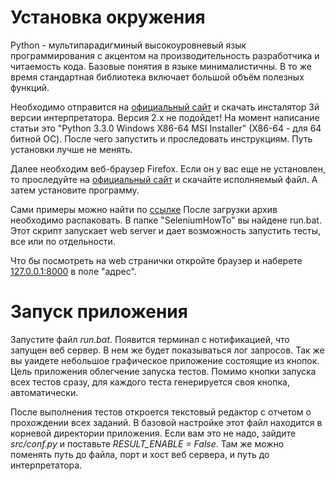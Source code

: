 Установка окружения
===================

Python - мультипарадигминый высокоуровневый язык программирования
с акцентом на производительность разработчика и читаемость кода. Базовые понятия в языке минималистичны.
В то же время стандартная библиотека включает большой объём полезных функций.

Необходимо отправится на [официальный сайт](http://www.python.org/download/)
и скачать инсталятор 3й версии интерпретатора. Версия 2.х не подойдет!
На момент написание статьи это "Python 3.3.0 Windows X86-64 MSI Installer" (X86-64 - для 64 битной ОС).
После чего запустить и проследовать инструкциям. Путь установки лучше не менять.

Далее необходим веб-браузер Firefox. Если он у вас еще не установлен,
то проследуйте на [официальный сайт](http://www.mozilla.org/ru/firefox/new/) и скачайте исполняемый файл.
А затем установите программу.

Сами примеры можно найти по [ссылке](http://hg.isudo.ru/Institute/SeleniumHowTo/archive/tip.zip)
После загрузки архив необходимо распаковать. В папке "SeleniumHowTo" вы найдене run.bat.
Этот скрипт запускает web server и дает возможность запустить тесты, все или по отдельности.

Что бы посмотреть на web странички откройте браузер и наберете [127.0.0.1:8000](http://127.0.0.1:8000/) в поле "адрес".


Запуск приложения
=================

Запустите файл *run.bat*. Появится терминал с нотификацией, что запущен веб сервер.
В нем же будет показываться лог запросов. Так же вы уаидете небольшое графическое приложение состоящие из кнопок.
Цель приложения облегчение запуска тестов. Помимо кнопки запуска всех тестов сразу,
для каждого теста генерируется своя кнопка, автоматически.

После выполнения тестов откроется текстовый редактор с отчетом о прохождении всех заданий.
В базовой настройке этот файл находится в корневой директории приложения.
Если вам это не надо, зайдите *src/conf.py* и поставьте *RESULT_ENABLE = False*.
Там же можно поменять путь до файла, порт и хост веб сервера, и путь до интерпретатора.